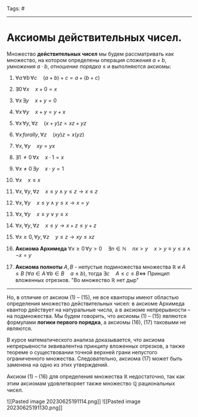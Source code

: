 Tags: #

---
# Аксиомы действительных чисел.
Множество **действительных чисел** мы будем рассматривать как множество, на котором определены операция *сложения* $a + b$, *умножения* $a \cdot b$, *отношение порядка* $\leq$ и выполняются аксиомы:

1) $\forall a\, \forall b\, \forall c \quad (a + b) + c = a + (b + c)$
2) $\exists 0 \, \forall x \quad x+ 0 = x$
3) $\forall x \, \exists y\quad x + y = 0$
4) $\forall x \, \forall y \quad x + y = y + x$
5) $\forall x \, \forall y, \forall z \quad (x + y)z = xz + yz$
6) $\forall x \, forall y, \forall z \quad (xy)z = x(yz)$
7) $\forall x, \forall y  \quad xy = yx$
8) $\exists 1\, \neq 0 \, \forall x \quad x \cdot 1 = x$
9) $\forall x \neq 0 \, \exists y \quad x \cdot y = 1$
   
10) $\forall x \quad x \leq x$
11) $\forall x, \forall y, \forall z \quad x \leq y \wedge y \leq z \rightarrow x \leq  z$
12) $\forall x, \forall y \quad x \leq y \wedge y \leq x \rightarrow x = y$
13) $\forall x, \forall y \quad x \leq y \lor y \leq x$
    
14) $\forall x, \forall y, \forall z \quad x \leq y \rightarrow x + z \leq y + z$
15) $\forall x \geq 0, \forall y, \forall z \quad y \leq z \rightarrow xy \leq xz$
16) **Аксиома Архимеда**
    $\forall x \geq 0 \, \forall y > 0 \quad \exists n \in \mathbb{N}\quad nx > y \quad x >y \equiv y \leq x \wedge \neg x = y$
17) **Аксиома полноты**
    $A, B$ - непустые подмножества множества $\mathbb{R}$ и $A \leq B$ ($\forall a \in A \, \forall b \in B \quad a \leq b$), тогда $\exists c \quad A\leq c \leq B \Leftrightarrow$ Принцип вложенных отрезков. "Во множество $\mathbb{R}$ нет дыр" 

---

Но, в отличие от аксиом (1) – (15), не все кванторы имеют областью определения множество действительных чисел: в аксиоме Архимеда квантор действует на натуральные числа, а в аксиоме непрерывности – на подмножества. 
Мы будем говорить, что аксиомы (1) – (15) являются формулами **логики первого порядка**, а аксиомы (16), (17) таковыми не
являются.

В курсе математического анализа доказывается, что аксиома непрерывности
эквивалентна принципу вложенных отрезков, а также теореме о  существовании точной верхней грани непустого ограниченного множества. Следовательно, аксиома (17) может быть заменена на одно из этих утверждений.

Аксиом (1) – (16) для определения множества $\mathbb{R}$ недостаточно, так как этим
аксиомам удовлетворяет также множество $\mathbb{Q}$ рациональных чисел.

![[Pasted image 20230625191114.png]]
![[Pasted image 20230625191130.png]]